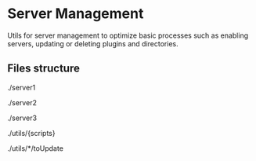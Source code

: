 # Server Management

Utils for server management to optimize basic processes such as enabling servers, updating or deleting plugins and directories.

## Files structure

./server1

./server2

./server3

./utils/{scripts}

./utils/*/toUpdate